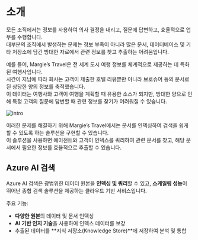 # 소개

모든 조직에서는 정보를 사용하여 의사 결정을 내리고, 질문에 답변하고, 효율적으로 업무를 수행합니다.  
대부분의 조직에서 발생하는 문제는 정보 부족이 아니라 많은 문서, 데이터베이스 및 기타 저장소에 담긴 방대한 자료에서 관련 정보를 찾고 추출하는 어려움입니다. 

예를 들어, Margie’s Travel은 전 세계 도시 여행 정보를 체계적으로 제공하는 데 특화된 여행사입니다.  
시간이 지남에 따라 회사는 고객이 제출한 호텔 리뷰뿐만 아니라 브로슈어 등의 문서로 된 상당한 양의 정보를 축적했습니다.  
이 데이터는 여행사와 고객이 여행을 계획할 때 유용한 소스가 되지만, 방대한 양으로 인해 특정 고객의 질문에 답변할 때 관련 정보를 찾기가 어려워질 수 있습니다.

![intro](https://learn.microsoft.com/ko-kr/training/wwl-data-ai/create-azure-cognitive-search-solution/media/travel-agent.png)

이러한 문제를 해결하기 위해 Margie’s Travel에서는 문서를 인덱싱하여 검색을 쉽게 할 수 있도록 하는 솔루션을 구현할 수 있습니다.  
이 솔루션을 사용하면 에이전트와 고객이 인덱스를 쿼리하여 관련 문서를 찾고, 해당 문서에서 필요한 정보를 효율적으로 추출할 수 있습니다.

## Azure AI 검색

Azure AI 검색은 광범위한 데이터 원본을 **인덱싱 및 쿼리**할 수 있고, **스케일링 성능**이 뛰어난 종합 검색 솔루션을 제공하는 클라우드 기반 서비스입니다.  

주요 기능:
- **다양한 원본**의 데이터 및 문서 인덱싱  
- **AI 기반 인지 기술**을 사용하여 인덱스 데이터를 보강  
- 추출된 데이터를 **지식 저장소(Knowledge Store)**에 저장하여 분석 및 통합 